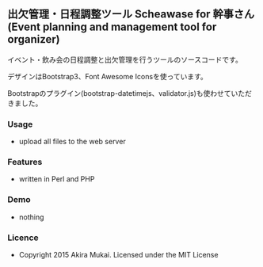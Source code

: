 ## 出欠管理・日程調整ツール Scheawase for 幹事さん(Event planning and management tool for organizer)

イベント・飲み会の日程調整と出欠管理を行うツールのソースコードです。

デザインはBootstrap3、Font Awesome Iconsを使っています。

Bootstrapのプラグイン(bootstrap-datetimejs、validator.js)も使わせていただきました。


### Usage

  - upload all files to the web server


### Features

  - written in Perl and PHP


### Demo

  - nothing


### Licence

  - Copyright 2015 Akira Mukai. Licensed under the MIT License

